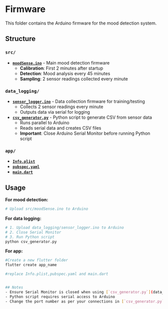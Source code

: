 # Firmware

This folder contains the Arduino firmware for the mood detection system.

## Structure

### `src/`
- **[`moodSense.ino`](src/moodSense.ino)** - Main mood detection firmware
  - **Calibration**: First 2 minutes after startup
  - **Detection**: Mood analysis every 45 minutes
  - **Sampling**: 2 sensor readings collected every minute

### `data_logging/`
- **[`sensor_logger.ino`](data_logging/sensor_logger.ino)** - Data collection firmware for training/testing
  - Collects 2 sensor readings every minute
  - Outputs data via serial for logging
- **[`csv_generator.py`](data_logging/csv_generator.py)** - Python script to generate CSV from sensor data
  - Runs parallel to Arduino
  - Reads serial data and creates CSV files
  - **Important**: Close Arduino Serial Monitor before running Python script

### `app/`
- **[`Info.plist`](app/Info.plist)**
- **[`pubspec.yaml`](app/pubspec.yaml)**
- **[`main.dart`](app/main.dart)**
## Usage

**For mood detection:**
```bash
# Upload src/moodSense.ino to Arduino
```

**For data logging:**
```bash
# 1. Upload data_logging/sensor_logger.ino to Arduino
# 2. Close Serial Monitor
# 3. Run Python script
python csv_generator.py
```

**For app:**
```bash
#Create a new flutter folder
flutter create app_name

#replace Info.plist,pubspec.yaml and main.dart


## Notes
- Ensure Serial Monitor is closed when using [`csv_generator.py`](data_logging/csv_generator.py)
- Python script requires serial access to Arduino
- Change the port number as per your connections in [`csv_generator.py`](data_logging/csv_generator.py)
